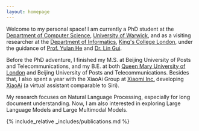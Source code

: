 ```yaml
---
layout: homepage
---
```


Welcome to my personal space! I am currently a PhD student at the [Department of Computer Science](https://warwick.ac.uk/fac/sci/dcs/), [University of Warwick](https://warwick.ac.uk/), and as a visiting researcher at the [Department of Informatics](https://www.kcl.ac.uk/informatics), [King's College London](https://www.kcl.ac.uk/), under the guidance of [Prof. Yulan He](https://sites.google.com/view/yulanhe/home) and [Dr. Lin Gui](https://sites.google.com/view/lin-gui/).

Before the PhD adventure, I finished my M.S. at Beijing University of Posts and Telecommunications, and my B.E. at both [Queen Mary University of London](https://www.qmul.ac.uk/) and Beijing University of Posts and Telecommunications. Besides that, I also spent a year with the XiaoAi Group at [Xiaomi Inc.](https://www.mi.com/global/) developing [XiaoAi](https://xiaoai.mi.com/) (a virtual assistant comparable to Siri).

My research focuses on Natural Language Processing, especially for long document understanding. Now, I am also interested in exploring Large Language Models and Large Multimodal Models.

{% include_relative _includes/publications.md %}

